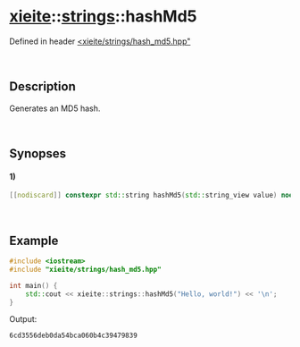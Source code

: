 # [xieite](../../xieite.md)\:\:[strings](../../strings.md)\:\:hashMd5
Defined in header [<xieite/strings/hash_md5.hpp"](../../../include/xieite/strings/hash_md5.hpp)

&nbsp;

## Description
Generates an MD5 hash.

&nbsp;

## Synopses
#### 1)
```cpp
[[nodiscard]] constexpr std::string hashMd5(std::string_view value) noexcept;
```

&nbsp;

## Example
```cpp
#include <iostream>
#include "xieite/strings/hash_md5.hpp"

int main() {
    std::cout << xieite::strings::hashMd5("Hello, world!") << '\n';
}
```
Output:
```
6cd3556deb0da54bca060b4c39479839
```
